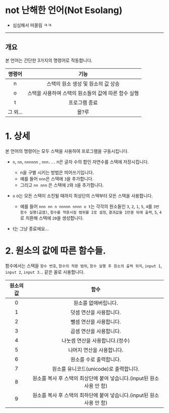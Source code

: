 # not 난해한 언어(Not Esolang)
- 심심해서 떠올림 ㅋㅋ
----
## 개요
본 언어는 간단한 3가지의 명령어로 작동합니다.

|명령어|기능|
|:-:|:-:|
|n|스택의 원소 생성 및 원소의 값 상승|
|o|스택을 사용하여 스택의 원소들의 값에 따른 함수 실행|
|t|프로그램 종료|
|그 외...|몰?루|

# 1. 상세
본 언어의 명령어는 모두 스택을 사용하여 프로그램을 구동시킵니다.

- `n`, `nn`, `nnnnnn` , `nnn...` n은 글자 수의 합인 자연수를 스택에 저장시킵니다.
  - n을 구별 시키는 방법은 띄어쓰기입니다.
  - 예를 들어 `nnn`은 스택에 `3`을 추가합니다.
  - 그리고 `nn nnn` 은 스택에 `2`와 `3`을 추가합니다.

- `o` o는 모든 스택이 소진될 때까지 최상단의 스택부터 모든 스택을 사용합니다.
  - 예를 들어 `nnn nn n nnnnn nnnn o t`는 각각의 원소들인 `3`, `2`, `1`, `5`, `4`를 `3번 함수 실행(곱셈)`, `함수를 적용시킬 범위를 2로 설정`, `결과값을 1만큼 뒤에 출력`, `5`, `4`로 치환해 스택에 `20`을 생성합니다.
  
- t는 그냥 종료에요...

# 2. 원소의 값에 따른 함수들.

함수에서는 스택을 
`함수 번호`, `함수의 적용 범위`, `함수 실행 후 원소의 출력 위치`, `input 1`, `input 2`, `input 3`...
같은 꼴로 사용합니다.

|원소의 값|함수|
|:-:|:-:|
|0|원소를 없애버립니다.|
|1|덧셈 연산을 사용합니다.|
|2|뺄셈 연산을 사용합니다.|
|3|곱셈 연산을 사용합니다.|
|4|나눗셈 연산을 사용합니다.(정수)|
|5|나머지 연산을 사용합니다.|
|6|원소를 수로 출력합니다.|
|7|원소를 유니코드(unicode)로 출력합니다.|
|8|원소를 복사 후 스택의 최상단에 붙여 넣습니다.(input된 원소 사용 안 함)|
|9|원소를 복사 후 스택의 최하단에 붙여 넣습니다.(input된 원소 사용 안 함)|
